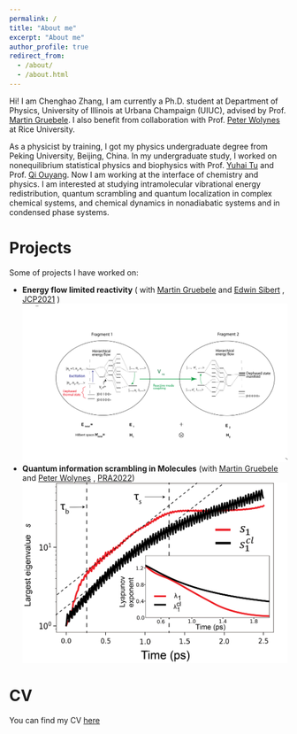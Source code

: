 ```yaml
---
permalink: /
title: "About me"
excerpt: "About me"
author_profile: true
redirect_from: 
  - /about/
  - /about.html
---
```


Hi! I am Chenghao Zhang, I am currently a Ph.D. student at Department of Physics, University of Illinois at Urbana Champaign (UIUC), advised by Prof. [Martin Gruebele](https://gruebele-group.chemistry.illinois.edu/). I also benefit from collaboration with Prof. [Peter Wolynes](https://wolynes.rice.edu/) at Rice University.

As a physicist by training, I got my physics undergraduate degree from Peking University, Beijing, China. In my undergraduate study, I worked on nonequilibrium statistical physics and biophysics with Prof. [Yuhai Tu](https://researcher.watson.ibm.com/researcher/view.php?person=us-yuhai) and Prof. [Qi Ouyang](http://www.cls.edu.cn/english/PrincipalInvestigator/pi/index1642.shtml). Now I am working at the interface of chemistry and physics. I am interested at studying intramolecular vibrational energy redistribution, quantum scrambling and quantum localization in complex chemical systems, and chemical dynamics in nonadiabatic systems and in condensed phase systems.

**Projects**
======
Some of projects I have worked on:

 - **Energy flow limited reactivity** ( with [Martin Gruebele](https://gruebele-group.chemistry.illinois.edu/) and [Edwin Sibert](https://www2.chem.wisc.edu/users/sibert) , [JCP2021](https://aip.scitation.org/doi/10.1063/5.0043665) ) 
    ![](../images/JCP_2021.png)
  - **Quantum information scrambling in Molecules** (with [Martin Gruebele](https://gruebele-group.chemistry.illinois.edu/) and [Peter Wolynes](https://wolynes.rice.edu/) , [PRA2022](https://journals.aps.org/pra/abstract/10.1103/PhysRevA.105.033322))
    ![](../images/PRA2022.png)
  

**CV**
======
You can find my CV [here](https://phyzch.github.io/cv/) 
